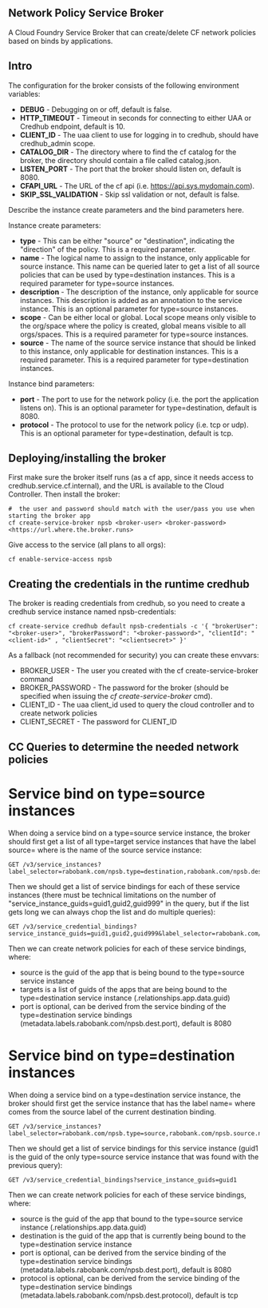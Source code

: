 ## Network Policy Service Broker

A Cloud Foundry Service Broker that can create/delete CF network policies based on binds by applications.

## Intro

The configuration for the broker consists of the following environment variables:
* **DEBUG** - Debugging on or off, default is false.
* **HTTP_TIMEOUT** - Timeout in seconds for connecting to either UAA or Credhub endpoint, default is 10.
* **CLIENT_ID** - The uaa client to use for logging in to credhub, should have credhub_admin scope.
* **CATALOG_DIR** - The directory where to find the cf catalog for the broker, the directory should contain a file called catalog.json.
* **LISTEN_PORT** - The port that the broker should listen on, default is 8080.
* **CFAPI_URL** - The URL of the cf api (i.e. https://api.sys.mydomain.com).
* **SKIP_SSL_VALIDATION** - Skip ssl validation or not, default is false.

Describe the instance create parameters and the bind parameters here.

Instance create parameters:
* **type** - This can be either "source" or "destination", indicating the "direction" of the policy. This is a required parameter.
* **name** - The logical name to assign to the instance, only applicable for source instance. This name can be queried later to get a list of all source policies that can be used by type=destination instances. This is a required parameter for type=source instances.
* **description** - The description of the instance, only applicable for source instances. This description is added as an annotation to the service instance. This is an optional parameter for type=source instances.
* **scope** - Can be either local or global. Local scope means only visible to the org/space where the policy is created, global means visible to all orgs/spaces. This is a required parameter for type=source instances.
* **source** - The name of the source service instance that should be linked to this instance, only applicable for destination instances. This is a required parameter. This is a required parameter for type=destination instances.

Instance bind parameters:
* **port** - The port to use for the network policy (i.e. the port the application listens on). This is an optional parameter for type=destination, default is 8080.
* **protocol** - The protocol to use for the network policy (i.e. tcp or udp). This is an optional parameter for type=destination, default is tcp.

## Deploying/installing the broker

First make sure the broker itself runs (as a cf app, since it needs access to credhub.service.cf.internal), and the URL is available to the Cloud Controller.
Then install the broker:
```
#  the user and password should match with the user/pass you use when starting the broker app
cf create-service-broker npsb <broker-user> <broker-password> <https://url.where.the.broker.runs>
```
Give access to the service (all plans to all orgs):
```
cf enable-service-access npsb
```

## Creating the credentials in the runtime credhub
The broker is reading credentials from credhub, so you need to create a credhub service instance named npsb-credentials: 
```
cf create-service credhub default npsb-credentials -c '{ "brokerUser": "<broker-user>", "brokerPassword": "<broker-password>", "clientId": "<client-id>" , "clientSecret": "<clientsecret>" }'
```

As a fallback (not recommended for security) you can create these envvars:
* BROKER_USER - The user you created with the cf create-service-broker command
* BROKER_PASSWORD - The password for the broker (should be specified when issuing the _cf create-service-broker_ cmd).
* CLIENT_ID - The uaa client_id used to query the cloud controller and to create network policies
* CLIENT_SECRET - The password for CLIENT_ID

## CC Queries to determine the needed network policies

# Service bind on type=source instances
When doing a service bind on a type=source service instance, the broker should first get a list of all type=target service instances that have the label source=<srcname> where <srcname> is the name of the source service instance:
````
GET /v3/service_instances?label_selector=rabobank.com/npsb.type=destination,rabobank.com/npsb.dest.source=srcapp1
````
Then we should get a list of service bindings for each of these service instances (there must be technical limitations on the number of "service_instance_guids=guid1,guid2,guid999" in the query, but if the list gets long we can always chop the list and do multiple queries):
````
GET /v3/service_credential_bindings?service_instance_guids=guid1,guid2,guid999&label_selector=rabobank.com/npsb.dest.port
````
Then we can create network policies for each of these service bindings, where:
* source is the guid of the app that is being bound to the type=source service instance
* targets is a list of guids of the apps that are being bound to the type=destination service instance (.relationships.app.data.guid)
* port is optional, can be derived from the service binding of the type=destination service bindings (metadata.labels.rabobank.com/npsb.dest.port), default is 8080

# Service bind on type=destination instances
When doing a service bind on a type=destination service instance, the broker should first get the service instance that has the label name=<srcname> where <srcname> comes from the source label of the current destination binding.
````
GET /v3/service_instances?label_selector=rabobank.com/npsb.type=source,rabobank.com/npsb.source.name=srcapp1
````
Then we should get a list of service bindings for this service instance (guid1 is the guid of the only type=source service instance that was found with the previous query):
````
GET /v3/service_credential_bindings?service_instance_guids=guid1
````
Then we can create network policies for each of these service bindings, where:
* source is the guid of the app that bound to the type=source service instance (.relationships.app.data.guid)
* destination is the guid of the app that is currently being bound to the type=destination service instance
* port is optional, can be derived from the service binding of the type=destination service bindings (metadata.labels.rabobank.com/npsb.dest.port), default is 8080
* protocol is optional, can be derived from the service binding of the type=destination service bindings (metadata.labels.rabobank.com/npsb.dest.protocol), default is tcp
